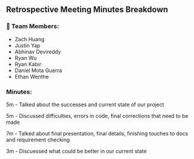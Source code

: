 ## Retrospective Meeting Minutes Breakdown

### 🧋 Team Members:
- Zach Huang
- Justin Yap
- Abhinav Devireddy
- Ryan Wu
- Ryan Kabir
- Daniel Mota Guerra
- Ethan Wenthe

### Minutes:
5m - Talked about the successes and current state of our project

5m - Discussed difficulties, errors in code, final corrections that need to be made

7m - Talked about final presentation, final details, finishing touches to docs and requirement checking

3m - Discuessed what could be better in our current state
